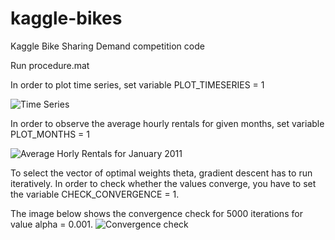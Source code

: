 kaggle-bikes
============

Kaggle Bike Sharing Demand competition code

Run procedure.mat

In order to plot time series, set variable PLOT_TIMESERIES = 1

![Time Series](https://raw.githubusercontent.com/nikogamulin/kaggle-bikes/master/images/Daily%20Bike%20Rentals.png)

In order to observe the average hourly rentals for given months, set variable PLOT_MONTHS = 1

![Average Horly Rentals for January 2011](https://raw.githubusercontent.com/nikogamulin/kaggle-bikes/master/images/Average%20Hourly%20Rentals%20for%20January.png)

To select the vector of optimal weights theta, gradient descent has to run iteratively. In order to check whether the values converge, you have to set the variable CHECK_CONVERGENCE = 1.

The image below shows the convergence check for 5000 iterations for value alpha = 0.001.
![Convergence check](https://raw.githubusercontent.com/nikogamulin/kaggle-bikes/master/images/Gradient%20Descent%20Convergence%20Check.png)
